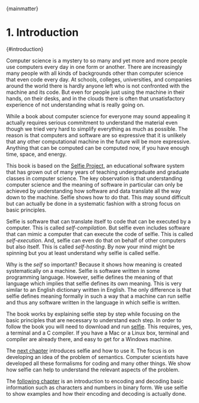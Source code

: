 {mainmatter}

# 1. Introduction

{#introduction}

Computer science is a mystery to so many and yet more and more people use computers every day in one form or another. There are increasingly many people with all kinds of backgrounds other than computer science that even code every day. At schools, colleges, universities, and companies around the world there is hardly anyone left who is not confronted with the machine and its code. But even for people just using the machine in their hands, on their desks, and in the clouds there is often that unsatisfactory experience of not understanding what is really going on.

While a book about computer science for everyone may sound appealing it actually requires serious commitment to understand the material even though we tried very hard to simplify everything as much as possible. The reason is that computers and software are so expressive that it is unlikely that any other computational machine in the future will be more expressive. Anything that can be computed can be computed now, if you have enough time, space, and energy.

This book is based on the [Selfie Project](http://selfie.cs.uni-salzburg.at "Selfie Project"), an educational software system that has grown out of many years of teaching undergraduate and graduate classes in computer science. The key observation is that understanding computer science and the meaning of software in particular can only be achieved by understanding how software and data translate all the way down to the machine. Selfie shows how to do that. This may sound difficult but can actually be done in a systematic fashion with a strong focus on basic principles.

Selfie is software that can translate itself to code that can be executed by a computer. This is called *self-compilation*. But selfie even includes software that can mimic a computer that can execute the code of selfie. This is called *self-execution*. And, selfie can even do that on behalf of other computers but also itself. This is called *self-hosting*. By now your mind might be spinning but you at least understand why selfie is called selfie.

Why is the *self* so important? Because it shows how meaning is created systematically on a machine. Selfie is software written in some programming language. However, selfie defines the meaning of that language which implies that selfie defines its own meaning. This is very similar to an English dictionary written in English. The only difference is that selfie defines meaning formally in such a way that a machine can run selfie and thus any software written in the language in which selfie is written.

The book works by explaining selfie step by step while focusing on the basic principles that are necessary to understand each step. In order to follow the book you will need to download and run [selfie](https://github.com/cksystemsteaching/selfie "selfie"). This requires, yes, a terminal and a C compiler. If you have a Mac or a Linux box, terminal and compiler are already there, and easy to get for a Windows machine.

The [next chapter](#semantics) introduces selfie and how to use it. The focus is on developing an idea of the problem of semantics. Computer scientists have developed all these formalisms for coding and many other things. We show how selfie can help to understand the relevant aspects of the problem.

The [following chapter](#encoding) is an introduction to encoding and decoding basic information such as characters and numbers in binary form. We use selfie to show examples and how their encoding and decoding is actually done.